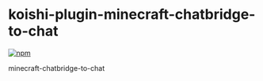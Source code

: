 # koishi-plugin-minecraft-chatbridge-to-chat

[![npm](https://img.shields.io/npm/v/koishi-plugin-chatbridge-adapter?style=flat-square)](https://www.npmjs.com/package/koishi-plugin-chatbridge-adapter)

minecraft-chatbridge-to-chat
